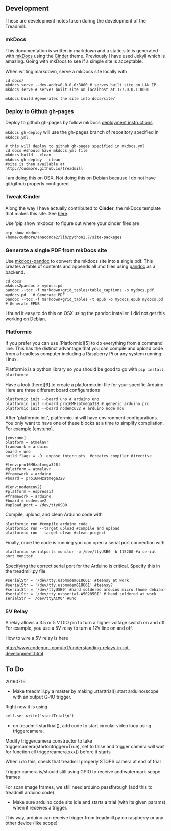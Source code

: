 ## Development

These are development notes taken during the development of the Treadmill.

### mkDocs

This documentation is written in markdown and a static site is generated with [mkDocs][25] using the [Cinder][26] theme. Previously I have used Jekyll which is amazing. Going with mkDocs to see if a simple site is acceptable.

When writing markdown, serve a mkDocs site locally with

```
cd docs/
mkdocs serve --dev-addr=0.0.0.0:8000 # serves built site on LAN IP
mkdocs serve # serves built site on localhost at 127.0.0.1:8000

mkdocs build #generates the site into docs/site/
```

### Deploy to Github gh-pages

Deploy to github gh-pages by follow mkDocs [deployment instructions][27].

`mkdocs gh-deploy` will use the gh-pages branch of repository specified in `mkdocs.yml`

    # this will deploy to github gh-pages specified in mkdocs.yml
    cd docs #should have mkdocs.yml file
    mkdocs build --clean
    mkdocs gh-deploy --clean 
    #site is then available at
    http://cudmore.github.io/treadmill

I am doing this on OSX. Not doing this on Debian because I do not have git/github properly configured.


### Tweak Cinder

Along the way I have actually contributed to **Cinder**, the mkDocs template that makes this site. See [here](https://github.com/chrissimpkins/cinder/pull/11).

Use 'pip show mkdocs' to figure out where your cinder files are

    pip show mkdocs
    /home/cudmore/anaconda2/lib/python2.7/site-packages

### Generate a single PDF from mkDocs site

Use [mkdocs-pandoc][2] to convert the mkdocs site into a single pdf. This creates a table of contents and appends all .md files using [pandoc][3] as a backend.

```
cd docs
mkdocs2pandoc > mydocs.pd
pandoc --toc -f markdown+grid_tables+table_captions -o mydocs.pdf mydocs.pd   # Generate PDF
pandoc --toc -f markdown+grid_tables -t epub -o mydocs.epub mydocs.pd         # Generate EPUB
```

I found it easy to do this on OSX using the pandoc installer. I did not get this working on Debian.

### Platformio

If you prefer you can use [Platformio][5] to do everything from a command line. This has the distinct advantage that you can compile and upload code from a headless computer including a Raspberry Pi or any system running Linux.

Platformio is a python library so you should be good to go with `pip install platformio`. 

Have a look [here][6] to create a platformio.ini file for your specific Arduino. Here are three different board configurations

```
platformio init --board uno # arduino uno
platformio init --board pro16MHzatmega328 # generic arduino pro 
platformio init --board nodemcuv2 # arduino node mcu
```

After 'platformio init', platformio.ini will have environment configurations. You only want to have one of these blocks at a time to simplify compilation. For example [env:uno].

```
[env:uno]
platform = atmelavr
framework = arduino
board = uno
build_flags = -D _expose_interrupts_ #creates compiler directive

#[env:pro16MHzatmega328]
#platform = atmelavr
#framework = arduino
#board = pro16MHzatmega328

#[env:nodemcuv2]
#platform = espressif
#framework = arduino
#board = nodemcuv2
#upload_port = /dev/ttyUSB0
```

Compile, upload, and clean Arduino code with

```
platformio run #compile arduino code
platformio run --target upload #compile and upload
platformio run --target clean #clean project 
```

Finally, once the code is running you can open a serial port connection with

```
platformio serialports monitor -p /dev/ttyUSB0 -b 115200 #a serial port monitor
```

Specifying the correct serial port for the Arduino is critical. Specify this in the treadmill.py file.

```
#serialStr = '/dev/tty.usbmodem618661' #teensy at work
#serialStr = '/dev/tty.usbmodem618661' #teensy?
#serialStr = '/dev/ttyUSB0' #hand soldered arduino micro (home debian)
#serialStr = '/dev/tty.usbserial-A50285BI' # hand soldered at work
serialStr = '/dev/ttyACM0' #uno
```

### 5V Relay

A relay allows a 3.5 or 5 V DIO pin to turn a higher voltage switch on and off. For example, you use a 5V relay to turn a 12V line on and off.

How to wire a 5V relay is here

http://www.codeguru.com/IoT/understanding-relays-in-iot-development.html

## To Do

20160716

- Make treadmill.py a master by making .starttrial() start arduino/scope with an output GPIO trigger.
 
 Right now it is using
 
    self.ser.write('startTrial\n')

- on treadmill.starttrial(), add code to start circular video loop using triggercamera.
 
Modify triggercamera constructor to take triggercamera(startontrigger=True), set to false and trigger camera will wait for function cll triggercamera.xxx() before it starts

When i do this, check that treadmill properly STOPS camera at end of trial

Trigger camera is/should still using GPIO to receive and watermark scope frames

For scan image frames, we still need arduino passthrough (add this to treadmill arduino code)

 - Make sure arduino code sits idle and starts a trial (with its given params) when it receives a trigger.

This way, arduino can receive trigger from treadmill.py on raspberry or any other device (like scope)


[1]: http://robertcudmore.org
[2]: https://github.com/jgrassler/mkdocs-pandoc
[3]: http://pandoc.org
[4]: http://www.mkdocs.org/user-guide/deploying-your-docs/
[25]: http://www.mkdocs.org
[26]: http://sourcefoundry.org/cinder/
[27]: https://mkdocs.readthedocs.org/en/stable/user-guide/deploying-your-docs/